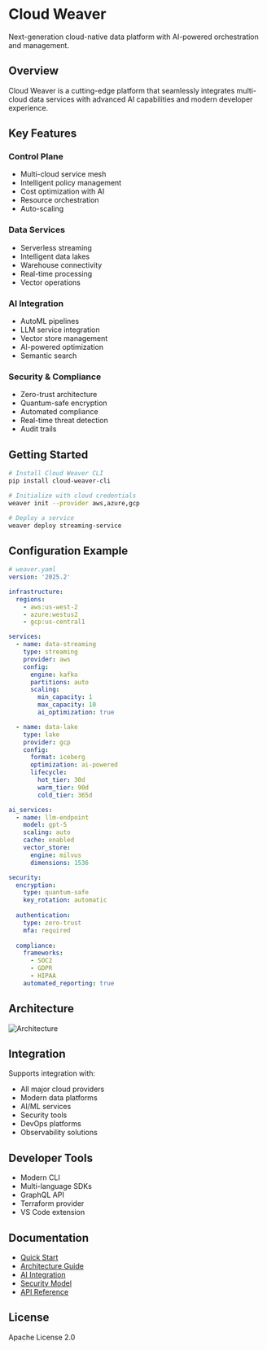 # Cloud Weaver

Next-generation cloud-native data platform with AI-powered orchestration and management.

## Overview
Cloud Weaver is a cutting-edge platform that seamlessly integrates multi-cloud data services with advanced AI capabilities and modern developer experience.

## Key Features

### Control Plane
- Multi-cloud service mesh
- Intelligent policy management
- Cost optimization with AI
- Resource orchestration
- Auto-scaling

### Data Services
- Serverless streaming
- Intelligent data lakes
- Warehouse connectivity
- Real-time processing
- Vector operations

### AI Integration
- AutoML pipelines
- LLM service integration
- Vector store management
- AI-powered optimization
- Semantic search

### Security & Compliance
- Zero-trust architecture
- Quantum-safe encryption
- Automated compliance
- Real-time threat detection
- Audit trails

## Getting Started

```bash
# Install Cloud Weaver CLI
pip install cloud-weaver-cli

# Initialize with cloud credentials
weaver init --provider aws,azure,gcp

# Deploy a service
weaver deploy streaming-service
```

## Configuration Example

```yaml
# weaver.yaml
version: '2025.2'

infrastructure:
  regions:
    - aws:us-west-2
    - azure:westus2
    - gcp:us-central1

services:
  - name: data-streaming
    type: streaming
    provider: aws
    config:
      engine: kafka
      partitions: auto
      scaling:
        min_capacity: 1
        max_capacity: 10
        ai_optimization: true

  - name: data-lake
    type: lake
    provider: gcp
    config:
      format: iceberg
      optimization: ai-powered
      lifecycle:
        hot_tier: 30d
        warm_tier: 90d
        cold_tier: 365d

ai_services:
  - name: llm-endpoint
    model: gpt-5
    scaling: auto
    cache: enabled
    vector_store:
      engine: milvus
      dimensions: 1536

security:
  encryption:
    type: quantum-safe
    key_rotation: automatic
  
  authentication:
    type: zero-trust
    mfa: required
    
  compliance:
    frameworks:
      - SOC2
      - GDPR
      - HIPAA
    automated_reporting: true
```

## Architecture

![Architecture](docs/architecture.png)

## Integration

Supports integration with:
- All major cloud providers
- Modern data platforms
- AI/ML services
- Security tools
- DevOps platforms
- Observability solutions

## Developer Tools
- Modern CLI
- Multi-language SDKs
- GraphQL API
- Terraform provider
- VS Code extension

## Documentation
- [Quick Start](docs/quickstart.md)
- [Architecture Guide](docs/architecture.md)
- [AI Integration](docs/ai-services.md)
- [Security Model](docs/security.md)
- [API Reference](docs/api.md)

## License
Apache License 2.0
